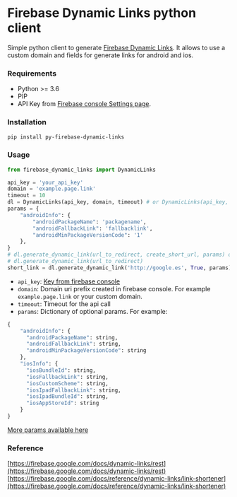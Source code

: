 # Firebase Dynamic Links python client

Simple python client to generate [Firebase Dynamic Links](https://firebase.google.com/docs/dynamic-links/). It allows to 
use a custom domain and fields for generate links for android and ios.


### Requirements

* Python >= 3.6
* PIP
* API Key from [Firebase console Settings page](https://console.firebase.google.com/project/_/settings/general/).


### Installation
```bash
pip install py-firebase-dynamic-links
```

### Usage
```python
from firebase_dynamic_links import DynamicLinks

api_key = 'your_api_key'
domain = 'example.page.link'
timeout = 10
dl = DynamicLinks(api_key, domain, timeout) # or DynamicLinks(api_key, domain)
params = {
    "androidInfo": {
        "androidPackageName": 'packagename',
        "androidFallbackLink": 'fallbacklink',
        "androidMinPackageVersionCode": '1'
    },
}
# dl.generate_dynamic_link(url_to_redirect, create_short_url, params) or
# dl.generate_dynamic_link(url_to_redirect)
short_link = dl.generate_dynamic_link('http://google.es', True, params) #https://example.page.link/h77c
```
* `api_key`: [Key from firebase console](https://console.firebase.google.com/project/_/settings/general/)
* `domain`: Domain uri prefix created in firebase console. For example `example.page.link` or your custom domain.
* `timeout`: Timeout for the api call
* `params`: Dictionary of optional params. For example:
```python
{
    "androidInfo": {
      "androidPackageName": string,
      "androidFallbackLink": string,
      "androidMinPackageVersionCode": string
    },
    "iosInfo": {
      "iosBundleId": string,
      "iosFallbackLink": string,
      "iosCustomScheme": string,
      "iosIpadFallbackLink": string,
      "iosIpadBundleId": string,
      "iosAppStoreId": string
    }
}
```
[More params available here](https://firebase.google.com/docs/reference/dynamic-links/link-shortener)


### Reference
[https://firebase.google.com/docs/dynamic-links/rest](https://firebase.google.com/docs/dynamic-links/rest)  
[https://firebase.google.com/docs/reference/dynamic-links/link-shortener](https://firebase.google.com/docs/reference/dynamic-links/link-shortener)